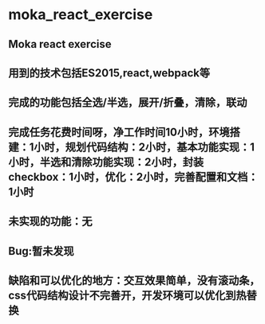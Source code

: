 # moka_react_exercise
## Moka react exercise

## 用到的技术包括ES2015,react,webpack等
## 完成的功能包括全选/半选，展开/折叠，清除，联动
## 完成任务花费时间呀，净工作时间10小时，环境搭建：1小时，规划代码结构：2小时，基本功能实现：1小时，半选和清除功能实现：2小时，封装checkbox：1小时，优化：2小时，完善配置和文档：1小时

## 未实现的功能：无
## Bug:暂未发现
## 缺陷和可以优化的地方：交互效果简单，没有滚动条，css代码结构设计不完善开，开发环境可以优化到热替换
